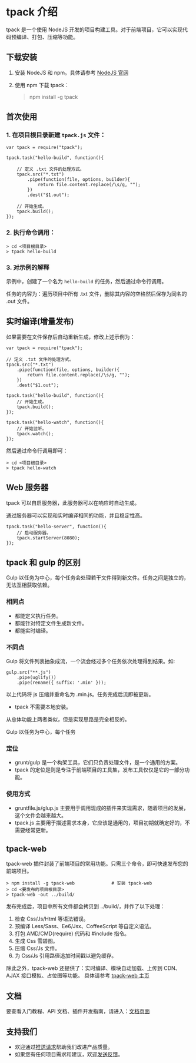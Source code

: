 # tpack 介绍
tpack 是一个使用 NodeJS 开发的项目构建工具。对于前端项目，它可以实现代码预编译、打包、压缩等功能。

## 下载安装

1. 安装 NodeJS 和 npm。具体请参考 [NodeJS 官网](https://nodejs.org)
2. 使用 npm 下载 tpack：

    > npm install -g tpack
  
## 首次使用

### 1. 在项目根目录新建 `tpack.js` 文件：              

    var tpack = require("tpack");
    
    tpack.task("hello-build", function(){
        
        // 定义 .txt 文件的处理方式。
        tpack.src("*.txt")
            .pipe(function(file, options, builder){  
                return file.content.replace(/\s/g, "");
            })
            .dest("$1.out");
        
        // 开始生成。
        tpack.build();
    });

### 2. 执行命令调用：

    > cd <项目根目录>
    > tpack hello-build

### 3. 对示例的解释

示例中，创建了一个名为 `hello-build` 的任务，然后通过命令行调用。

任务的内容为：遍历项目中所有 .txt 文件，删除其内容的空格然后保存为同名的 .out 文件。

## 实时编译(增量发布)

如果需要在文件保存后自动重新生成，修改上述示例为：

    var tpack = require("tpack");

    // 定义 .txt 文件的处理方式。
    tpack.src("*.txt")
        .pipe(function(file, options, builder){  
            return file.content.replace(/\s/g, "");
        })
        .dest("$1.out");

    tpack.task("hello-build", function(){
        // 开始生成。
        tpack.build();
    });

    tpack.task("hello-watch", function(){
        // 开始监听。
        tpack.watch();
    });
    
然后通过命令行调用即可：
    
    > cd <项目根目录>
    > tpack hello-watch

## Web 服务器

tpack 可以自启服务器，此服务器可以在响应时自动生成。

通过服务器可以实现和实时编译相同的功能，并且稳定性高。

    tpack.task("hello-server", function(){
        // 启动服务器。
        tpack.startServer(8080);
    });


## tpack 和 gulp 的区别

Gulp 以任务为中心，每个任务会处理若干文件得到新文件。任务之间是独立的，无法互相获取依赖。

### 相同点

- 都能定义执行任务。
- 都能针对特定文件生成新文件。
- 都能实时编译。

### 不同点

Gulp 将文件列表抽象成流，一个流会经过多个任务依次处理得到结果。如:

	gulp.src("**.js")
		.pipe(uglify())
		.pipe(rename({ suffix: '.min' }));

以上代码将 js 压缩并重命名为 .min.js。任务完成后流即被更新。




- tpack 不需要本地安装。

从总体功能上两者类似，但是实现思路是完全相反的。

Gulp 以任务为中心，每个任务

### 定位
- grunt/gulp 是一个构架工具，它们只负责处理文件，是一个通用的方案。
- tpack 的定位是则是专注于前端项目的工具集，发布工具仅仅是它的一部分功能。

### 使用方式
- gruntfile.js/glup.js 主要用于调用现成的插件来实现需求，随着项目的发展，这个文件会越来越大。
- tpack.js 主要用于描述需求本身，它应该是通用的，项目初期就确定好的，不需要经常更新。

## tpack-web

tpack-web 插件封装了前端项目的常用功能。只需三个命令，即可快速发布您的前端项目。

    > npm install -g tpack-web              # 安装 tpack-web
    > cd <要发布的项目根目录>
    > tpack-web -out ../build/

发布完成后，项目中所有文件都会拷贝到 ../build/，并作了以下处理：

1. 检查 Css/Js/Html 等语法错误。
2. 预编译 Less/Sass、Ee6/Jsx、CoffeeScript 等自定义语法。
3. 打包 AMD/CMD(require) 代码和 #include 指令。
4. 生成 Css 雪碧图。
5. 压缩 Css/Js 文件。
6. 为 Css/Js 引用路径追加时间戳以避免缓存。

除此之外，tpack-web 还提供了：实时编译、模块自动加载、上传到 CDN、AJAX 接口模拟、占位图等功能。
具体请参考 [tpack-web 主页](https://github.com/tpack/tpack-web)

## 文档

要查看入门教程、API 文档、插件开发指南，请进入：[文档页面](文档)

## 支持我们

- 欢迎通过[推送请求](https://help.github.com/articles/using-pull-requests)帮助我们改进产品质量。
- 如果您有任何项目需求和建议，欢迎[发送反馈](https://github.com/tpack/tpack/issues/new)。
